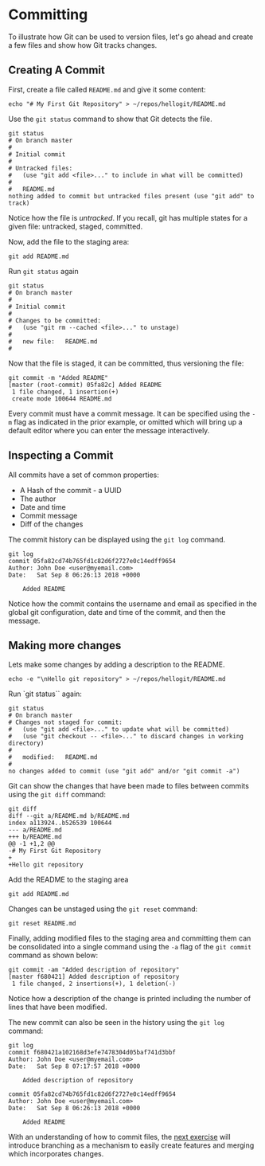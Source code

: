 Committing
=============

To illustrate how Git can be used to version files, let's go ahead and create a few files and show how Git tracks changes. 

## Creating A Commit

First, create a file called `README.md` and give it some content:

```
echo "# My First Git Repository" > ~/repos/hellogit/README.md
```

Use the `git status` command to show that Git detects the file. 

```
git status
# On branch master
#
# Initial commit
#
# Untracked files:
#   (use "git add <file>..." to include in what will be committed)
#
#	README.md
nothing added to commit but untracked files present (use "git add" to track)
```

Notice how the file is _untracked_. If you recall, git has multiple states for a given file: untracked, staged, committed.

Now, add the file to the staging area:

```
git add README.md
```

Run `git status` again

```
git status
# On branch master
#
# Initial commit
#
# Changes to be committed:
#   (use "git rm --cached <file>..." to unstage)
#
#	new file:   README.md
#
```

Now that the file is staged, it can be committed, thus versioning the file:

```
git commit -m "Added README"
[master (root-commit) 05fa82c] Added README
 1 file changed, 1 insertion(+)
 create mode 100644 README.md
```

Every commit must have a commit message. It can be specified using the `-m` flag as indicated in the prior example, or omitted which will bring up a default editor where you can enter the message interactively. 

## Inspecting a Commit

All commits have a set of common properties:

* A Hash of the commit - a UUID
* The author
* Date and time
* Commit message
* Diff of the changes

The commit history can be displayed using the `git log` command.

```
git log
commit 05fa82cd74b765fd1c82d6f2727e0c14edff9654
Author: John Doe <user@myemail.com>
Date:   Sat Sep 8 06:26:13 2018 +0000

    Added README
```

Notice how the commit contains the username and email as specified in the global git configuration, date and time of the commit, and then the message.

## Making more changes

Lets make some changes by adding a description to the README.

```
echo -e "\nHello git repository" > ~/repos/hellogit/README.md
```

Run `git status`` again:

```
git status
# On branch master
# Changes not staged for commit:
#   (use "git add <file>..." to update what will be committed)
#   (use "git checkout -- <file>..." to discard changes in working directory)
#
#	modified:   README.md
#
no changes added to commit (use "git add" and/or "git commit -a")
```

Git can show the changes that have been made to files between commits using the `git diff` command:

```
git diff
diff --git a/README.md b/README.md
index a113924..b526539 100644
--- a/README.md
+++ b/README.md
@@ -1 +1,2 @@
-# My First Git Repository
+
+Hello git repository
```

Add the README to the staging area

```
git add README.md
```

Changes can be unstaged using the `git reset` command:

```
git reset README.md
```

Finally, adding modified files to the staging area and committing them can be consolidated into a single command using the `-a` flag of the `git commit` command as shown below:

```
git commit -am "Added description of repository"
[master f680421] Added description of repository
 1 file changed, 2 insertions(+), 1 deletion(-)
```

Notice how a description of the change is printed including the number of lines that have been modified. 

The new commit can also be seen in the history using the `git log` command:

```
git log
commit f680421a102168d3efe7478304d05baf741d3bbf
Author: John Doe <user@myemail.com>
Date:   Sat Sep 8 07:17:57 2018 +0000

    Added description of repository

commit 05fa82cd74b765fd1c82d6f2727e0c14edff9654
Author: John Doe <user@myemail.com>
Date:   Sat Sep 8 06:26:13 2018 +0000

    Added README
```

With an understanding of how to commit files, the [next exercise](../branching-merging/README.md) will introduce branching as a mechanism to easily create features and merging which incorporates changes.




